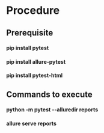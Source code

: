 # Procedure

## Prerequisite

#### pip install pytest
#### pip install allure-pytest
#### pip install pytest-html

## Commands to execute

#### python -m pytest --alluredir reports
#### allure serve reports
